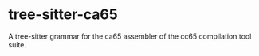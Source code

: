 # tree-sitter-ca65
A tree-sitter grammar for the ca65 assembler of the cc65 compilation tool suite.
